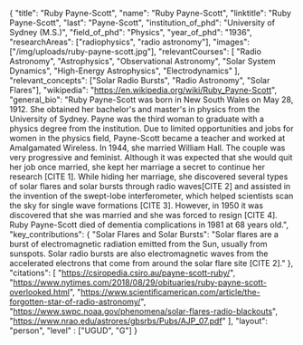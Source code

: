 {
  "title": "Ruby Payne-Scott",
  "name": "Ruby Payne-Scott",
  "linktitle": "Ruby Payne-Scott",
  "last": "Payne-Scott",
  "institution_of_phd": "University of Sydney (M.S.)",
  "field_of_phd": "Physics",
  "year_of_phd": "1936",
  "researchAreas": ["radiophysics", "radio astronomy"],
  "images": ["/img/uploads/ruby-payne-scott.jpg"],
  "relevantCourses": [
    "Radio Astronomy",
    "Astrophysics",
    "Observational Astronomy",
    "Solar System Dynamics",
    "High-Energy Astrophysics",
    "Electrodynamics"
  ],
  "relevant_concepts": ["Solar Radio Bursts", "Radio Astronomy", "Solar Flares"],
  "wikipedia": "https://en.wikipedia.org/wiki/Ruby_Payne-Scott",
  "general_bio": "Ruby Payne-Scott was born in New South Wales on May 28, 1912. She obtained her bachelor's and master's in physics from the University of Sydney. Payne was the third woman to graduate with a physics degree from the institution. Due to limited opportunities and jobs for women in the physics field, Payne-Scott became a teacher and worked at Amalgamated Wireless. In 1944, she married William Hall. The couple was very progressive and feminist. Although it was expected that she would quit her job once married, she kept her marriage a secret to continue her research [CITE 1]. While hiding her marriage, she discovered several types of solar flares and solar bursts through radio waves[CITE 2] and assisted in the invention of the swept-lobe interferometer, which helped scientists scan the sky for single wave formations [CITE 3]. However, in 1950 it was discovered that she was married and she was forced to resign [CITE 4]. Ruby Payne-Scott died of dementia complications in 1981 at 68 years old.",
  "key_contributions": {
    "Solar Flares and Solar Bursts": "Solar flares are a burst of electromagnetic radiation emitted from the Sun, usually from sunspots. Solar radio bursts are also electromagnetic waves from the accelerated electrons that come from around the solar flare site [CITE 2]."
  },
  "citations": [
    "https://csiropedia.csiro.au/payne-scott-ruby/", 
    "https://www.nytimes.com/2018/08/29/obituaries/ruby-payne-scott-overlooked.html", 
    "https://www.scientificamerican.com/article/the-forgotten-star-of-radio-astronomy/", 
    "https://www.swpc.noaa.gov/phenomena/solar-flares-radio-blackouts", 
    "https://www.nrao.edu/astrores/gbsrbs/Pubs/AJP_07.pdf"
  ],
  "layout": "person",
  "level" : ["UGUD", "G"]
}
